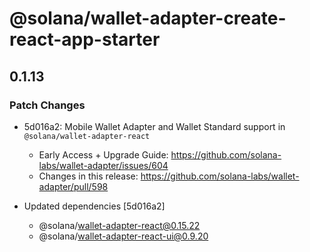 # @solana/wallet-adapter-create-react-app-starter

## 0.1.13

### Patch Changes

-   5d016a2: Mobile Wallet Adapter and Wallet Standard support in `@solana/wallet-adapter-react`

    -   Early Access + Upgrade Guide: https://github.com/solana-labs/wallet-adapter/issues/604
    -   Changes in this release: https://github.com/solana-labs/wallet-adapter/pull/598

-   Updated dependencies [5d016a2]
    -   @solana/wallet-adapter-react@0.15.22
    -   @solana/wallet-adapter-react-ui@0.9.20
